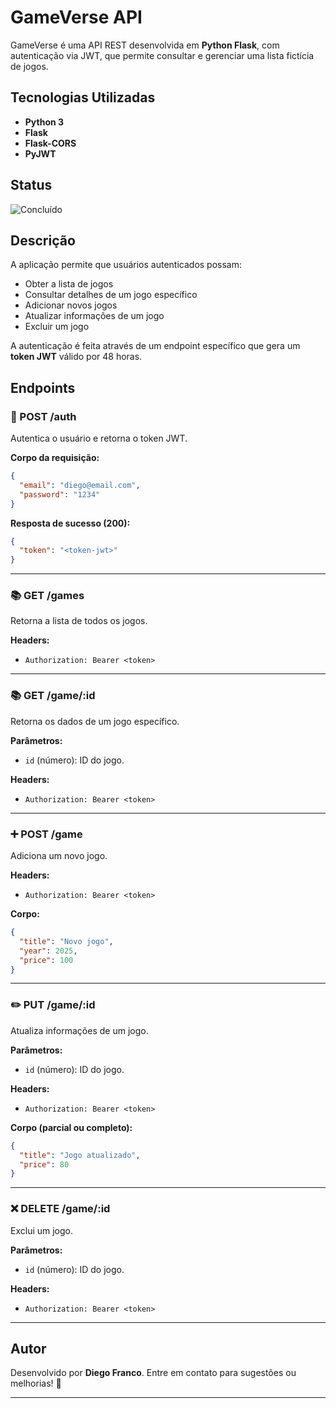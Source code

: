 # GameVerse API

GameVerse é uma API REST desenvolvida em **Python Flask**, com autenticação via JWT, que permite consultar e gerenciar uma lista fictícia de jogos.

## Tecnologias Utilizadas

- **Python 3**
- **Flask**
- **Flask-CORS**
- **PyJWT**

## Status

![Concluído](http://img.shields.io/static/v1?label=STATUS&message=CONCLUIDO&color=GREEN&style=for-the-badge)


## Descrição


A aplicação permite que usuários autenticados possam:

- Obter a lista de jogos
- Consultar detalhes de um jogo específico
- Adicionar novos jogos
- Atualizar informações de um jogo
- Excluir um jogo

A autenticação é feita através de um endpoint específico que gera um **token JWT** válido por 48 horas.

## Endpoints


### 🔑 POST /auth

Autentica o usuário e retorna o token JWT.

**Corpo da requisição:**

```json
{
  "email": "diego@email.com",
  "password": "1234"
}
```

**Resposta de sucesso (200):**

```json
{
  "token": "<token-jwt>"
}
```

---


### 📚 GET /games

Retorna a lista de todos os jogos.

**Headers:**

* `Authorization: Bearer <token>`

---

### 📚 GET /game/\:id

Retorna os dados de um jogo específico.

**Parâmetros:**

* `id` (número): ID do jogo.

**Headers:**

* `Authorization: Bearer <token>`

---

### ➕ POST /game

Adiciona um novo jogo.

**Headers:**

* `Authorization: Bearer <token>`

**Corpo:**

```json
{
  "title": "Novo jogo",
  "year": 2025,
  "price": 100
}
```

---

### ✏️ PUT /game/\:id

Atualiza informações de um jogo.

**Parâmetros:**

* `id` (número): ID do jogo.

**Headers:**

* `Authorization: Bearer <token>`

**Corpo (parcial ou completo):**

```json
{
  "title": "Jogo atualizado",
  "price": 80
}
```

---

### ❌ DELETE /game/\:id

Exclui um jogo.

**Parâmetros:**

* `id` (número): ID do jogo.

**Headers:**

* `Authorization: Bearer <token>`

---

## Autor

Desenvolvido por **Diego Franco**.
Entre em contato para sugestões ou melhorias! 🚀

---



